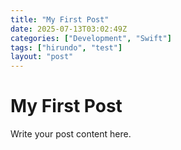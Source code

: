 ```yaml
---
title: "My First Post"
date: 2025-07-13T03:02:49Z
categories: ["Development", "Swift"]
tags: ["hirundo", "test"]
layout: "post"
---
```


# My First Post

Write your post content here.